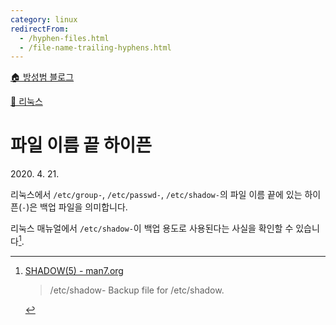 ```yaml
---
category: linux
redirectFrom:
  - /hyphen-files.html
  - /file-name-trailing-hyphens.html
---
```


[🏠 방성범 블로그](/README.md)

[🐧 리눅스](/linux.md)

# 파일 이름 끝 하이픈

<time id="published" datetime="2020-04-21">2020. 4. 21.</time>

리눅스에서 `/etc/group-`, `/etc/passwd-`, `/etc/shadow-`의 파일 이름 끝에 있는 하이픈(`-`)은 백업 파일을 의미합니다.

리눅스 매뉴얼에서 `/etc/shadow-`이 백업 용도로 사용된다는 사실을 확인할 수 있습니다[^shadow].

[^shadow]:
    [SHADOW(5) - man7.org](http://man7.org/linux/man-pages/man5/shadow.5.html#FILES)

    > /etc/shadow-
    > Backup file for /etc/shadow.
